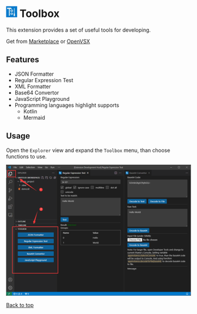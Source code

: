 # <img src="resources/logo.png" width="30"> Toolbox

This extension provides a set of useful tools for developing.

Get from 
[Marketplace](https://marketplace.visualstudio.com/items?itemName=caiqichang.vscode-toolbox) 
or 
[OpenVSX](https://open-vsx.org/extension/caiqichang/vscode-toolbox)

## Features
- JSON Formatter
- Regular Expression Test
- XML Formatter
- Base64 Convertor
- JavaScript Playground
- Programming languages highlight supports
  - Kotlin
  - Mermaid

## Usage
Open the `Explorer` view and expand the `Toolbox` menu, than choose functions to use.

![screenshot](resources/screenshot.png)

[Back to top](#features)

